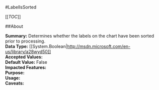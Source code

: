 #LabelIsSorted

[[_TOC_]]

##About

**Summary:**  Determines whether the labels on the chart have been sorted prior to processing.   
**Data Type:** [[System.Boolean|http://msdn.microsoft.com/en-us/library/a28wyd50]]  
**Accepted Values:**   
**Default Value:** False  
**Impacted Features:**   
**Purpose:**   
**Usage:**   
**Caveats:**   

